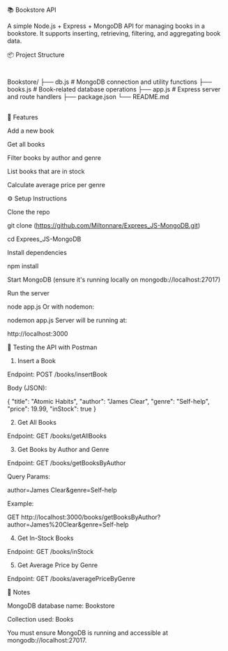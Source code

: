 📚 Bookstore API

A simple Node.js + Express + MongoDB API for managing books in a bookstore. It supports inserting, retrieving, filtering, and aggregating book data.

📦 Project Structure

#
Bookstore/
├── db.js # MongoDB connection and utility functions
├── books.js # Book-related database operations
├── app.js # Express server and route handlers
├── package.json
└── README.md
##

🚀 Features

Add a new book

Get all books

Filter books by author and genre

List books that are in stock

Calculate average price per genre

⚙️ Setup Instructions

Clone the repo

git clone (https://github.com/Miltonnare/Exprees_JS-MongoDB.git)

cd Exprees_JS-MongoDB

Install dependencies


npm install

Start MongoDB (ensure it's running locally on mongodb://localhost:27017)

Run the server


node app.js
Or with nodemon:


nodemon app.js
Server will be running at:

http://localhost:3000

🧪 Testing the API with Postman

1. Insert a Book
   
Endpoint: POST /books/insertBook

Body (JSON):


{
  "title": "Atomic Habits",
  "author": "James Clear",
  "genre": "Self-help",
  "price": 19.99,
  "inStock": true
}

2. Get All Books

Endpoint: GET /books/getAllBooks

3. Get Books by Author and Genre

Endpoint: GET /books/getBooksByAuthor

Query Params:

author=James Clear&genre=Self-help

Example:

GET http://localhost:3000/books/getBooksByAuthor?author=James%20Clear&genre=Self-help

4. Get In-Stock Books

Endpoint: GET /books/inStock


5. Get Average Price by Genre
   
Endpoint: GET /books/averagePriceByGenre


📌 Notes

MongoDB database name: Bookstore

Collection used: Books

You must ensure MongoDB is running and accessible at mongodb://localhost:27017.
